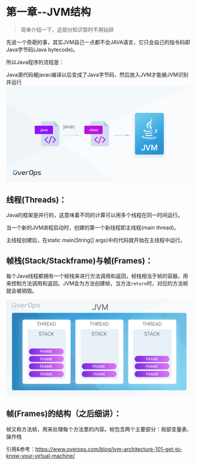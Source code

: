 # 第一章--JVM结构

> 简单介绍一下，这部分知识暂时不用钻研

先说一个奇葩的事，其实JVM自己一点都不会JAVA语言，它只会自己的指令码即Java字节码(Java bytecode)。

所以Java程序的流程是：

Java源代码被javac编译以后变成了Java字节码，然后放入JVM才能被JVM识别并运行![Java运行流程](第一章img/Java运行流程.png)





## 线程(Threads)：

Java的框架是并行的，这意味着不同的计算可以用多个线程在同一时间运行。

当一个新的JVM进程启动时，创建的第一个新线程即主线程(main thread)。

主线程创建后，在static main(String[] args)中的代码就开始在主线程中运行。





## 帧栈(Stack/Stackframe)与帧(Frames)：

每个Java线程都拥有一个帧栈来进行方法调用和返回，帧栈相当于帧的容器，用来控制方法调用和返回。JVM会为方法创建帧，当方法`return`时，对应的方法帧就会被销毁。

![JVM结构](第一章img/JVM结构.png)





## 帧(Frames)的结构（之后细讲）：

帧又称方法帧，用来处理每个方法里的内容。帧包含两个主要部分：局部变量表、操作栈





引用&参考：https://www.overops.com/blog/jvm-architecture-101-get-to-know-your-virtual-machine/

